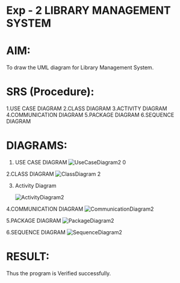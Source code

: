 # Exp - 2 LIBRARY MANAGEMENT SYSTEM

# AIM:
 To draw the UML diagram for Library Management System.

# SRS (Procedure):
 1.USE CASE DIAGRAM
 2.CLASS DIAGRAM
 3.ACTIVITY DIAGRAM
 4.COMMUNICATION DIAGRAM
 5.PACKAGE DIAGRAM
 6.SEQUENCE DIAGRAM
 
# DIAGRAMS:

1. USE CASE DIAGRAM
   ![UseCaseDiagram2 0](https://github.com/user-attachments/assets/4f91da38-5fec-412e-ab4d-cdcceaa1c3a5)
   
2.CLASS DIAGRAM
   ![ClassDiagram 2](https://github.com/user-attachments/assets/84a05287-690e-49d7-831d-6b4fd5cfb41f)

3. Activity Diagram

    ![ActivityDiagram2](https://github.com/user-attachments/assets/3b065ab5-becd-4358-9e9e-623fffaa6036)

4.COMMUNICATION DIAGRAM
   ![CommunicationDiagram2](https://github.com/user-attachments/assets/98593102-1ebb-4c3e-a715-187c0505aeae)

5.PACKAGE DIAGRAM
   ![PackageDiagram2](https://github.com/user-attachments/assets/669189d0-d634-44b9-a161-3f74e86aa495)

6.SEQUENCE DIAGRAM
   ![SequenceDiagram2](https://github.com/user-attachments/assets/2854ed90-813d-4610-9cb8-101d24336294)




# RESULT:
 Thus the program is Verified successfully.
